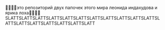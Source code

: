 🧛🧛🧛🧛это репозиторий двух папочек этого мира леонида индахудова и ярика лоха🧛🧛🧛🧛
SLATTSLATTSLATTSLATTSLATTSLATTSLATTSLATTSLATTSLATTSLATTSLATTSLATTSLATTSLATTSLATTSLATTSLATT
